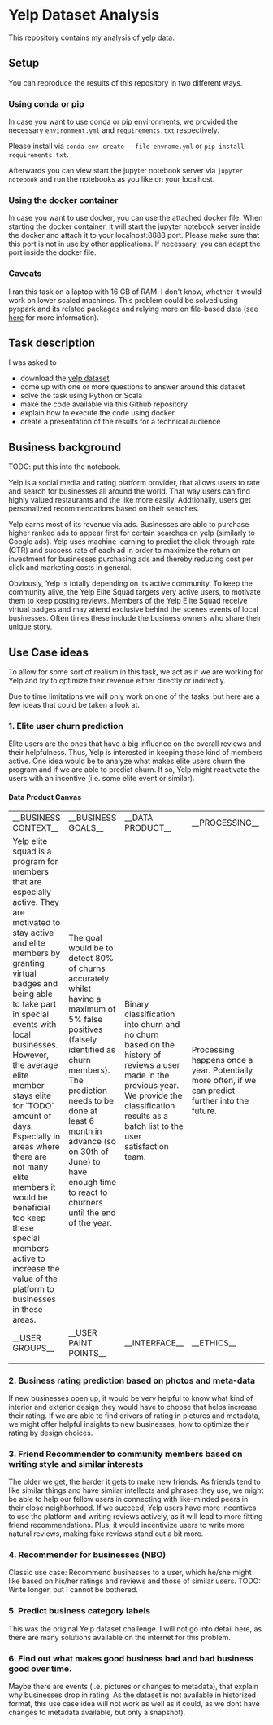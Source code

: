 # Yelp Dataset Analysis
This repository contains my analysis of yelp data. 

## Setup
You can reproduce the results of this repository in two different ways.

### Using conda or pip
In case you want to use conda or pip environments, we provided the necessary `environment.yml` and `requirements.txt` respectively.

Please install via `conda env create --file envname.yml` or `pip install requirements.txt`.

Afterwards you can view start the jupyter notebook server via `jupyter notebook` and run the notebooks as you like on your localhost.


### Using the docker container
In case you want to use docker, you can use the attached docker file. When starting the docker container, it will start the jupyter notebook server inside the docker and attach it to your localhost:8888 port. Please make sure that this port is not in use by other applications. If necessary, you can adapt the port inside the docker file.

### Caveats
I ran this task on a laptop with 16 GB of RAM. I don't know, whether it would work on lower scaled machines. This problem could be solved using pyspark and its related packages and relying more on file-based data (see [here](https://databricks.com/de/glossary/pyspark) for more information).

## Task description
I was asked to
* download the [yelp dataset](https://www.yelp.com/dataset/download)
* come up with one or more questions to answer around this dataset
* solve the task using Python or Scala
* make the code available via this Github repository 
* explain how to execute the code using docker.
* create a presentation of the results for a technical audience

## Business background
<div class='alert alert-warning'>TODO: put this into the notebook.</div>

Yelp is a social media and rating platform provider, that allows users to rate and search for businesses all around the world. That way users can find highly valued restaurants and the like more easily. Addtionally, users get personalized recommendations based on their searches.

Yelp earns most of its revenue via ads. Businesses are able to purchase higher ranked ads to appear first for certain searches on yelp (similarly to Google ads). Yelp uses machine learning to predict the click-through-rate (CTR) and success rate of each ad in order to maximize the return on investment for businesses purchasing ads and thereby reducing cost per click and marketing costs in general.

Obviously, Yelp is totally depending on its active community. To keep the community alive, the Yelp Elite Squad targets very active users, to motivate them to keep posting reviews. Members of the Yelp Elite Squad receive virtual badges and may attend exclusive behind the scenes events of local businesses. Often times these include the business owners who share their unique story.

## Use Case ideas
To allow for some sort of realism in this task, we act as if we are working for Yelp and try to optimize their revenue either directly or indirectly.

Due to time limitations we will only work on one of the tasks, but here are a few ideas that could be taken a look at.

### 1. Elite user churn prediction
Elite users are the ones that have a big influence on the overall reviews and their helpfulness. Thus, Yelp is interested in keeping these kind of members active. One idea would be to analyze what makes elite users churn the program and if we are able to predict churn. If so, Yelp might reactivate the users with an incentive (i.e. some elite event or similar).

#### Data Product Canvas
<table>
    <tr>
      <td>__BUSINESS CONTEXT__</td>
      <td>__BUSINESS GOALS__</td>
      <td>__DATA PRODUCT__</td>
      <td>__PROCESSING__</td>
      <td>__DATA__</td>
    </tr>
    <tr>
      <td>
        Yelp elite squad is a program for members that are especially active. They are motivated to stay active and elite members by granting virtual badges and 
        being able to take part in special events with local businesses. However, the average elite member stays elite for `TODO` amount of days. Especially in areas where there are not many elite members it would be beneficial too keep these special members active to increase the value of the platform to businesses in these areas.
      </td>
      <td>
        The goal would be to detect 80% of churns accurately whilst having a maximum of 5% false positives (falsely identified as churn members). The prediction needs to be done at least 6 month in advance (so on 30th of June) to have enough time to react to churners until the end of the year.
      </td>
      <td>
        Binary classification into churn and no churn based on the history of reviews a user made in the previous year. 
        We provide the classification results as a batch list to the user satisfaction team.
      </td>
      <td>
        Processing happens once a year. Potentially more often, if we can predict further into the future.
      </td>
      <td>
        User data, reviews (+ maybe pictures for V2.0)
      </td>
    </tr>
    <tr>
      <td>__USER GROUPS__</td>
      <td>__USER PAINT POINTS__</td>
      <td>__INTERFACE__</td>
      <td>__ETHICS__</td>
      <td>__LEGAL__</td>
    </tr>
    <tr>
      <td></td>
      <td></td>
      <td></td>
      <td></td>
      <td></td>
    </tr>
</table>

### 2. Business rating prediction based on photos and meta-data
If new businesses open up, it would be very helpful to know what kind of interior and exterior design they would have to choose that helps increase their rating. If we are able to find drivers of rating in pictures and metadata, we might offer helpful insights to new businesses, how to optimize their rating by design choices.

### 3. Friend Recommender to community members based on writing style and similar interests
The older we get, the harder it gets to make new friends. As friends tend to like similar things and have similar intellects and phrases they use, we might be able to help our fellow users in connecting with like-minded peers in their close neighborhood. 
If we succeed, Yelp users have more incentives to use the platform and writing reviews actively, as it will lead to more fitting friend recommendations. Plus, it would incentivize users to write more natural reviews, making fake reviews stand out a bit more.

### 4. Recommender for businesses (NBO)
Classic use case: Recommend businesses to a user, which he/she might like based on his/her ratings and reviews and those of similar users.
TODO: Write longer, but I cannot be bothered.

### 5. Predict business category labels
This was the original Yelp dataset challenge. I will not go into detail here, as there are many solutions available on the internet for this problem.

### 6. Find out what makes good business bad and bad business good over time.
Maybe there are events (i.e. pictures or changes to metadata), that explain why businesses drop in rating. As the dataset is not available in historized format, this use case idea will not work as well as it could, as we dont have changes to metadata available, but only a snapshot).